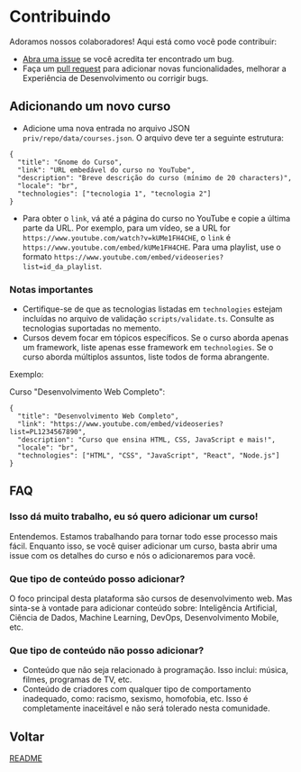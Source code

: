 # Contribuindo

Adoramos nossos colaboradores! Aqui está como você pode contribuir:

- [Abra uma issue](https://github.com/podcodar/podcodar/issues) se você acredita ter encontrado um bug.
- Faça um [pull request](https://github.com/podcodar/podcodar/pull) para adicionar novas funcionalidades, melhorar a Experiência de Desenvolvimento ou corrigir bugs.

## Adicionando um novo curso

- Adicione uma nova entrada no arquivo JSON `priv/repo/data/courses.json`. O arquivo deve ter a seguinte estrutura:

```jsonc
{
  "title": "Gnome do Curso",
  "link": "URL embedável do curso no YouTube",
  "description": "Breve descrição do curso (mínimo de 20 characters)",
  "locale": "br",
  "technologies": ["tecnologia 1", "tecnologia 2"]
}
```

- Para obter o `link`, vá até a página do curso no YouTube e copie a última parte da URL. Por exemplo, para um vídeo, se a URL for `https://www.youtube.com/watch?v=kUMe1FH4CHE`, o `link` é `https://www.youtube.com/embed/kUMe1FH4CHE`. Para uma playlist, use o formato `https://www.youtube.com/embed/videoseries?list=id_da_playlist`.

### Notas importantes

- Certifique-se de que as tecnologias listadas em `technologies` estejam incluídas no arquivo de validação `scripts/validate.ts`. Consulte as tecnologias suportadas no memento.
- Cursos devem focar em tópicos específicos. Se o curso aborda apenas um framework, liste apenas esse framework em `technologies`. Se o curso aborda múltiplos assuntos, liste todos de forma abrangente.

Exemplo:

Curso "Desenvolvimento Web Completo":

```jsonc
{
  "title": "Desenvolvimento Web Completo",
  "link": "https://www.youtube.com/embed/videoseries?list=PL1234567890",
  "description": "Curso que ensina HTML, CSS, JavaScript e mais!",
  "locale": "br",
  "technologies": ["HTML", "CSS", "JavaScript", "React", "Node.js"]
}
```

## FAQ

### Isso dá muito trabalho, eu só quero adicionar um curso!

Entendemos. Estamos trabalhando para tornar todo esse processo mais fácil. Enquanto isso, se você quiser adicionar um curso, basta abrir uma issue com os detalhes do curso e nós o adicionaremos para você.

### Que tipo de conteúdo posso adicionar?

O foco principal desta plataforma são cursos de desenvolvimento web. Mas sinta-se à vontade para adicionar conteúdo sobre: Inteligência Artificial, Ciência de Dados, Machine Learning, DevOps, Desenvolvimento Mobile, etc.

### Que tipo de conteúdo não posso adicionar?

- Conteúdo que não seja relacionado à programação. Isso inclui: música, filmes, programas de TV, etc.
- Conteúdo de criadores com qualquer tipo de comportamento inadequado, como: racismo, sexismo, homofobia, etc. Isso é completamente inaceitável e não será tolerado nesta comunidade.

## Voltar

[README](../README.md)

